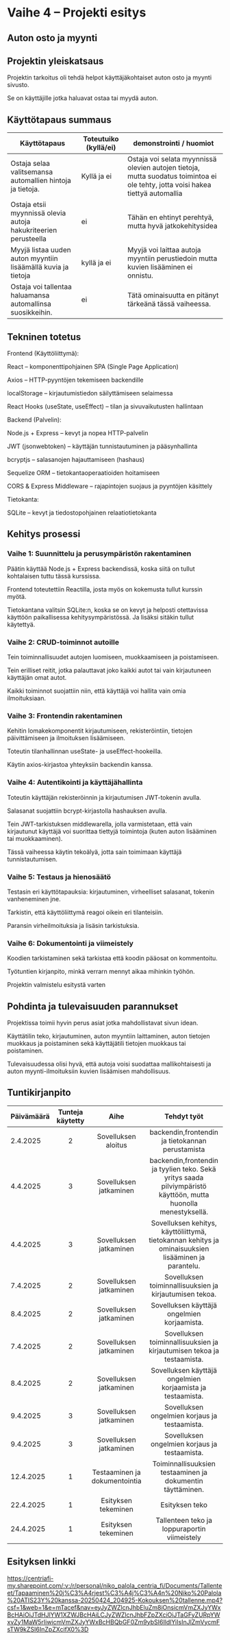 # Vaihe 4 – Projekti esitys

## Auton osto ja myynti

## Projektin yleiskatsaus

Projektin tarkoitus oli tehdä helpot käyttäjäkohtaiset auton osto ja myynti sivusto.

Se on käyttäjille jotka haluavat ostaa tai myydä auton.

## Käyttötapaus summaus

| Käyttötapaus | Toteutuiko (kyllä/ei) | demonstrointi / huomiot |
|----------|----------------------|------------------------|
| Ostaja selaa valitsemansa automallien hintoja ja tietoja. | Kyllä ja ei | Ostaja voi selata myynnissä olevien autojen tietoja, mutta suodatus toimintoa ei ole tehty, jotta voisi hakea tiettyä automallia |
| Ostaja etsii myynnissä olevia autoja hakukriteerien perusteella | ei | Tähän en ehtinyt perehtyä, mutta hyvä jatkokehitysidea |
| Myyjä listaa uuden auton myyntiin lisäämällä kuvia ja tietoja | kyllä ja ei | Myyjä voi laittaa autoja myyntiin perustiedoin mutta kuvien lisääminen ei onnistu. |
| Ostaja voi tallentaa haluamansa automallinsa suosikkeihin. | ei | Tätä ominaisuutta en pitänyt tärkeänä tässä vaiheessa. |

## Tekninen totetus

Frontend (Käyttöliittymä):

React – komponenttipohjainen SPA (Single Page Application)

Axios – HTTP-pyyntöjen tekemiseen backendille

localStorage – kirjautumistiedon säilyttämiseen selaimessa

React Hooks (useState, useEffect) – tilan ja sivuvaikutusten hallintaan

Backend (Palvelin):

Node.js + Express – kevyt ja nopea HTTP-palvelin

JWT (jsonwebtoken) – käyttäjän tunnistautuminen ja pääsynhallinta

bcryptjs – salasanojen hajauttamiseen (hashaus)

Sequelize ORM – tietokantaoperaatioiden hoitamiseen

CORS & Express Middleware – rajapintojen suojaus ja pyyntöjen käsittely

Tietokanta:

SQLite – kevyt ja tiedostopohjainen relaatiotietokanta

## Kehitys prosessi

### Vaihe 1: Suunnittelu ja perusympäristön rakentaminen

Päätin käyttää Node.js + Express backendissä, koska siitä on tullut kohtalaisen tuttu tässä kurssissa.

Frontend toteutettiin Reactilla, josta myös on kokemusta tullut kurssin myötä.

Tietokantana valitsin SQLite:n, koska se on kevyt ja helposti otettavissa käyttöön paikallisessa kehitysympäristössä. Ja lisäksi sitäkin tullut käytettyä.

### Vaihe 2: CRUD-toiminnot autoille

Tein toiminnallisuudet autojen luomiseen, muokkaamiseen ja poistamiseen.

Tein erilliset reitit, jotka palauttavat joko kaikki autot tai vain kirjautuneen käyttäjän omat autot.

Kaikki toiminnot suojattiin niin, että käyttäjä voi hallita vain omia ilmoituksiaan.

### Vaihe 3: Frontendin rakentaminen

Kehitin lomakekomponentit kirjautumiseen, rekisteröintiin, tietojen päivittämiseen ja ilmoituksen lisäämiseen.

Toteutin tilanhallinnan useState- ja useEffect-hookeilla.

Käytin axios-kirjastoa yhteyksiin backendin kanssa.

### Vaihe 4: Autentikointi ja käyttäjähallinta

Toteutin käyttäjän rekisteröinnin ja kirjautumisen JWT-tokenin avulla.

Salasanat suojattiin bcrypt-kirjastolla hashauksen avulla.

Tein JWT-tarkistuksen middlewarella, jolla varmistetaan, että vain kirjautunut käyttäjä voi suorittaa tiettyjä toimintoja (kuten auton lisääminen tai muokkaaminen).

Tässä vaiheessa käytin tekoälyä, jotta sain toimimaan käyttäjä tunnistautumisen.

### Vaihe 5: Testaus ja hienosäätö

Testasin eri käyttötapauksia: kirjautuminen, virheelliset salasanat, tokenin vanheneminen jne.

Tarkistin, että käyttöliittymä reagoi oikein eri tilanteisiin.

Paransin virheilmoituksia ja lisäsin tarkistuksia.

### Vaihe 6: Dokumentointi ja viimeistely

Koodien tarkistaminen sekä tarkistaa että koodin pääosat on kommentoitu.

Työtuntien kirjanpito, minkä verrarn mennyt aikaa mihinkin työhön.

Projektin valmistelu esitystä varten

## Pohdinta ja tulevaisuuden parannukset

Projektissa toimii hyvin perus asiat jotka mahdollistavat sivun idean. 

Käyttätilin teko, kirjautuminen, auton myyntiin laittaminen, auton tietojen muokkaus ja poistaminen sekä käyttäjätili tietojen muokkaus tai poistaminen. 

Tulevaisuudessa olisi hyvä, että autoja voisi suodattaa mallikohtaisesti ja auton myynti-ilmoituksiin kuvien lisäämisen mahdollisuus.

## Tuntikirjanpito

| Päivämäärä  | Tunteja käytetty | Aihe | Tehdyt työt |  
| :---  |     :---:      |     :---:      |     :---:      |
| 2.4.2025 | 2 |  Sovelluksen aloitus |  backendin,frontendin ja tietokannan perustamista |
| 4.4.2025 | 3 |  Sovelluksen jatkaminen |  backendin,frontendin ja tyylien teko. Sekä yritys saada pilviympäristö käyttöön, mutta huonolla menestyksellä. |
| 4.4.2025 | 3 |  Sovelluksen jatkaminen |  Sovelluksen kehitys, käyttöliittymä, tietokannan kehitys ja ominaisuuksien lisääminen ja parantelu. |
| 7.4.2025 | 2 |  Sovelluksen jatkaminen |  Sovelluksen toiminnallisuuksien ja kirjautumisen tekoa. |
| 8.4.2025 | 2 |  Sovelluksen jatkaminen |  Sovelluksen käyttäjä ongelmien korjaamista. |
| 7.4.2025 | 2 |  Sovelluksen jatkaminen |  Sovelluksen toiminnallisuuksien ja kirjautumisen tekoa ja testaamista. |
| 8.4.2025 | 2 |  Sovelluksen jatkaminen |  Sovelluksen käyttäjä ongelmien korjaamista ja testaamista. |
| 9.4.2025 | 3 |  Sovelluksen jatkaminen |  Sovelluksen ongelmien korjaus ja testaamista. |
| 9.4.2025 | 3 |  Sovelluksen jatkaminen |  Sovelluksen ongelmien korjaus ja testaamista. |
| 12.4.2025 | 1 |  Testaaminen ja dokumentointia |  Toiminnallisuuksien testaaminen ja dokumentin täyttäminen. |
| 22.4.2025 | 1 |  Esityksen tekeminen |  Esityksen teko |
| 24.4.2025 | 1 |  Esityksen tekeminen |  Tallenteen teko ja loppuraportin viimeistely |

## Esityksen linkki

https://centriafi-my.sharepoint.com/:v:/r/personal/niko_palola_centria_fi/Documents/Tallenteet/Tapaaminen%20j%C3%A4rjest%C3%A4j%C3%A4n%20Niko%20Palola%20ATIS23Y%20kanssa-20250424_204925-Kokouksen%20tallenne.mp4?csf=1&web=1&e=mTacef&nav=eyJyZWZlcnJhbEluZm8iOnsicmVmZXJyYWxBcHAiOiJTdHJlYW1XZWJBcHAiLCJyZWZlcnJhbFZpZXciOiJTaGFyZURpYWxvZy1MaW5rIiwicmVmZXJyYWxBcHBQbGF0Zm9ybSI6IldlYiIsInJlZmVycmFsTW9kZSI6InZpZXcifX0%3D
